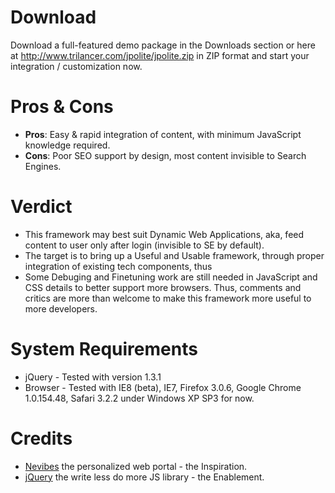 # Download #
Download a full-featured demo package in the Downloads section or here at http://www.trilancer.com/jpolite/jpolite.zip in ZIP format and start your integration / customization now.

# Pros & Cons #
  * **Pros**: Easy & rapid integration of content, with minimum JavaScript knowledge required.
  * **Cons**: Poor SEO support by design, most content invisible to Search Engines.

# Verdict #
  * This framework may best suit Dynamic Web Applications, aka, feed content to user only after login (invisible to SE by default).
  * The target is to bring up a Useful and Usable framework, through proper integration of existing tech components, thus
  * Some Debuging and Finetuning work are still needed in JavaScript and CSS details to better support more browsers.
Thus, comments and critics are more than welcome to make this framework more useful to more developers.

# System Requirements #
  * jQuery - Tested with version 1.3.1
  * Browser - Tested with IE8 (beta), IE7, Firefox 3.0.6, Google Chrome 1.0.154.48, Safari 3.2.2 under Windows XP SP3 for now.

# Credits #
  * [Nevibes](http://netvibes.com) the personalized web portal - the Inspiration.
  * [jQuery](http://jquery.com) the write less do more JS library - the Enablement.